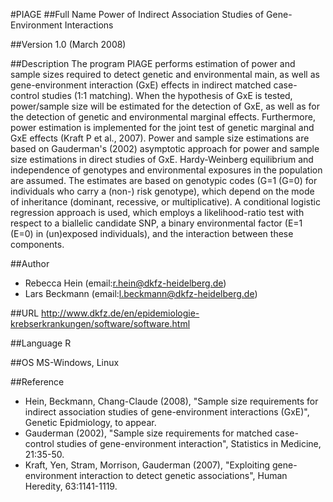 #PIAGE
##Full Name
Power of Indirect Association Studies of Gene-Environment Interactions

##Version
1.0 (March 2008)

##Description
The program PIAGE performs estimation of power and sample sizes required to detect genetic and environmental main, as well as gene-environment interaction (GxE) effects in indirect matched case-control studies (1:1 matching). When the hypothesis of GxE is tested, power/sample size will be estimated for the detection of GxE, as well as for the detection of genetic and environmental marginal effects. Furthermore, power estimation is implemented for the joint test of genetic marginal and GxE effects (Kraft P et al., 2007). Power and sample size estimations are based on Gauderman's (2002) asymptotic approach for power and sample size estimations in direct studies of GxE. Hardy-Weinberg equilibrium and independence of genotypes and environmental exposures in the population are assumed. The estimates are based on genotypic codes (G=1 (G=0) for individuals who carry a (non-) risk genotype), which depend on the mode of inheritance (dominant, recessive, or multiplicative). A conditional logistic regression approach is used, which employs a likelihood-ratio test with respect to a biallelic candidate SNP, a binary environmental factor (E=1 (E=0) in (un)exposed individuals), and the interaction between these components.

##Author
* Rebecca Hein (email:r.hein@dkfz-heidelberg.de)
* Lars Beckmann (email:l.beckmann@dkfz-heidelberg.de)

##URL
http://www.dkfz.de/en/epidemiologie-krebserkrankungen/software/software.html

##Language
R

##OS
MS-Windows, Linux

##Reference
* Hein, Beckmann, Chang-Claude (2008), "Sample size requirements for indirect association studies of gene-environment interactions (GxE)", Genetic Epidmiology, to appear.
* Gauderman (2002), "Sample size requirements for matched case-control studies of gene-environment interaction", Statistics in Medicine, 21:35-50.
* Kraft, Yen, Stram, Morrison, Gauderman (2007), "Exploiting gene-environment interaction to detect genetic associations", Human Heredity, 63:1141-1119.


